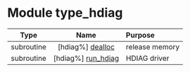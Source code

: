 # Module type_hdiag

| Type | Name | Purpose |
| :--: | :--: | :---------- |
| subroutine | [hdiag%] [dealloc](https://github.com/benjaminmenetrier/bump/tree/master/src/type_hdiag.F90#L52) | release memory |
| subroutine | [hdiag%] [run_hdiag](https://github.com/benjaminmenetrier/bump/tree/master/src/type_hdiag.F90#L81) | HDIAG driver |
